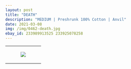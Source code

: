```yaml
---
layout: post
title: "DEATH"
description: "MEDIUM | Preshrunk 100% Cotton | Anvil"
date: 2021-03-08
img: /img/0462-death.jpg
ebay_id: 233989913525 233925078258
---
```




<table style="width:100%;"><tr><td style="vertical-align:top;">
      <figure class="tmblr-full" data-orig-height="2048" data-orig-width="1365" data-orig-src="https://concertshirts.netlify.app/shirts/0462/0462-01.jpg"><img src="https://64.media.tumblr.com/cac9292fad18e3fc7aa59146d5281c29/5bbcab7d17cedcb5-66/s540x810/1779f4a8d2c34ca5605bf67f8fb628876a7b6354.jpg" data-orig-height="2048" data-orig-width="1365" data-orig-src="https://concertshirts.netlify.app/shirts/0462/0462-01.jpg"/></figure></td>
  </tr></table>
